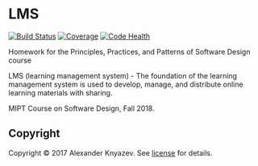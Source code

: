 # LMS

[![Build Status][travis-badge]][travis-url]
[![Coverage][coverage-image]][coverage-url]
[![Code Health](https://landscape.io/github/landscapeio/pylint-django/master/landscape.svg?style=flat)](https://landscape.io/github/landscapeio/pylint-django/master)

Homework for the Principles, Practices, and Patterns of Software Design course

LMS (learning management system) - The foundation of the learning management system is used to develop, manage, 
and distribute online learning materials with sharing.

MIPT Course on Software Design, Fall 2018.

## Copyright

Copyright © 2017 Alexander Knyazev. See [license] for details.

[license]: LICENSE.txt
[travis-url]: https://travis-ci.org/sashanight/LMS
[travis-badge]: https://travis-ci.org/sashanight/LMS.svg?branch=master
[coverage-image]: https://codecov.io/gh/sashanight/LMS/branch/master/graph/badge.svg
[coverage-url]: https://codecov.io/gh/sashanight/LMS
